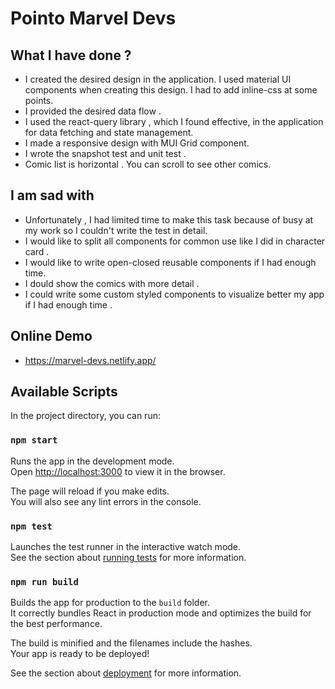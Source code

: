 # Pointo Marvel Devs

## What I have done ?

- I created the desired design in the application. I used material UI components when creating this design. I had to add inline-css at some points.
- I provided the desired data flow .
- I used the react-query library , which I found effective, in the application for data fetching and state management.
- I made a responsive design with MUI Grid component.
- I wrote the snapshot test and unit test .
- Comic list is horizontal . You can scroll to see other comics.

## I am sad with

- Unfortunately , I had limited time to make this task because of busy at my work so I couldn't write the test in detail.
- I would like to split all components for common use like I did in character card .
- I would like to write open-closed reusable components if I had enough time.
- I dould show the comics with more detail .
- I could write some custom styled components to visualize better my app if I had enough time .

## Online Demo

- https://marvel-devs.netlify.app/

## Available Scripts

In the project directory, you can run:

### `npm start`

Runs the app in the development mode.\
Open [http://localhost:3000](http://localhost:3000) to view it in the browser.

The page will reload if you make edits.\
You will also see any lint errors in the console.

### `npm test`

Launches the test runner in the interactive watch mode.\
See the section about [running tests](https://facebook.github.io/create-react-app/docs/running-tests) for more information.

### `npm run build`

Builds the app for production to the `build` folder.\
It correctly bundles React in production mode and optimizes the build for the best performance.

The build is minified and the filenames include the hashes.\
Your app is ready to be deployed!

See the section about [deployment](https://facebook.github.io/create-react-app/docs/deployment) for more information.
